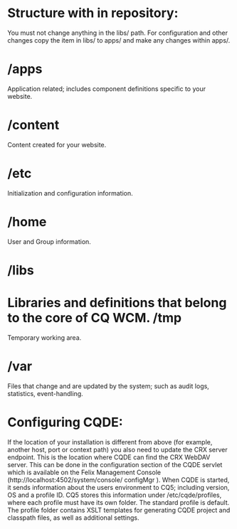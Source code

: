 
Structure with in repository:
==============================
You must not change anything in the libs/ path. For configuration and other changes
copy the item in libs/ to apps/ and make any changes within apps/.

/apps
======
Application related; includes component definitions specific to your website.

/content
==========
Content created for your website.

/etc
====
Initialization and configuration information.

/home
=====
User and Group information.

/libs
=====
Libraries and definitions that belong to the core of CQ WCM.
/tmp
=====
Temporary working area.

/var
====
Files that change and are updated by the system; such as audit logs, statistics, event-handling.

Configuring CQDE:
=================
If the location of your installation is different from above (for example, another host, port or context
path) you also need to update the CRX server endpoint. This is the location where CQDE can find
the CRX WebDAV server. This can be done in the configuration section of the CQDE servlet which
is available on the Felix Management Console (http://localhost:4502/system/console/
configMgr ).
When CQDE is started, it sends information about the users environment to CQ5; including
version, OS and a profile ID. CQ5 stores this information under /etc/cqde/profiles, where
each profile must have its own folder. The standard profile is default. The profile folder contains
XSLT templates for generating CQDE project and classpath files, as well as additional settings.




